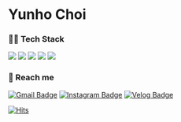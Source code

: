 # Yunho Choi
<!--
[![Yunho's github stats](https://github-readme-stats.vercel.app/api?username=choiyunh&show_icons=true&hide=stars)](https://github.com/anuraghazra/github-readme-stats) 
![Top Langs](https://github-readme-stats.vercel.app/api/top-langs/?username=choiyunh&layout=compact&theme=github_dark)
 -->

### 🧑‍💻 Tech Stack
<image src="https://img.shields.io/badge/JAVA-D46051?style=flat-square&logo=JAVA&logoColor=white"> <image src="https://img.shields.io/badge/Spring-5CA830?style=flat-square&logo=Spring&logoColor=white"> <image src="https://img.shields.io/badge/Python-0C52A8?style=flat-square&logo=Python&logoColor=white"> <image src="https://img.shields.io/badge/Django-0D3A25?style=flat-square&logo=Django&logoColor=white"> <image src="https://img.shields.io/badge/Git-DB3426?style=flat-square&logo=Git&logoColor=white">
  
### 📨 Reach me
[![Gmail Badge](https://img.shields.io/badge/Gmail-d14836?style=flat-square&logo=Gmail&logoColor=white&link=mailto:svs101@dgu.ac.kr)](mailto:svs101@dgu.ac.kr)  [![Instagram Badge](https://img.shields.io/badge/Instagram-BE1C71?style=flat-square&logo=Instagram&logoColor=white&link=https://www.instagram.com/ukn._w/)](https://www.instagram.com/ukn._w/) [![Velog Badge](https://img.shields.io/badge/Velog-25C086?style=flat-square&logo=Velog&logoColor=white&link=https://velog.io/@choiyunh)](https://velog.io/@choiyunh) 
 
[![Hits](https://hits.seeyoufarm.com/api/count/incr/badge.svg?url=https%3A%2F%2Fgithub.com%2Fzzsza)](https://hits.seeyoufarm.com)
  
<!--
**choiyunh/choiyunh** is a ✨ _special_ ✨ repository because its `README.md` (this file) appears on your GitHub profile.

Here are some ideas to get you started:

- 🔭 I’m currently working on ...
- 🌱 I’m currently learning ...
- 👯 I’m looking to collaborate on ...
- 🤔 I’m looking for help with ...
- 💬 Ask me about ...
- 📫 How to reach me: ...
- 😄 Pronouns: ...
- ⚡ Fun fact: ...
-->
